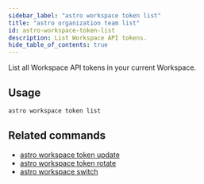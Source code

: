 ```yaml
---
sidebar_label: "astro workspace token list"
title: "astro organization team list"
id: astro-workspace-token-list
description: List Workspace API tokens.
hide_table_of_contents: true
---
```


List all Workspace API tokens in your current Workspace. 

## Usage

```sh
astro workspace token list
```

## Related commands

- [astro workspace token update](cli/astro-workspace-token-update.md)
- [astro workspace token rotate](cli/astro-workspace-token-rotate.md)
- [astro workspace switch](cli/astro-workspace-switch.md)